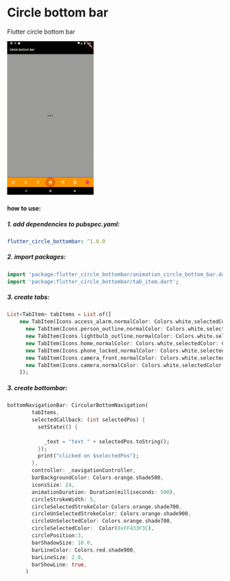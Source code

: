 # Circle bottom bar

Flutter circle bottom bar

<img  src="https://github.com/mehrtarh/flutter_circle_bottom_bar/blob/master/circle_bottom_bar.gif?raw=true" width=40% height=40% />

#### how to use:

##### 1. add dependencies to pubspec.yaml:

```yaml
flutter_circle_bottombar: ^1.0.0
```
##### 2. import packages:

```dart
import 'package:flutter_circle_bottombar/animation_circle_bottom_bar.dart';
import 'package:flutter_circle_bottombar/tab_item.dart';
```

##### 3. create tabs:
```dart
List<TabItem> tabItems = List.of([
    new TabItem(Icons.access_alarm,normalColor: Colors.white,selectedColor: Colors.yellowAccent,shadowColor: Colors.yellowAccent),
      new TabItem(Icons.person_outline,normalColor: Colors.white,selectedColor: Colors.deepOrange,shadowColor: Colors.deepOrangeAccent),
      new TabItem(Icons.lightbulb_outline,normalColor: Colors.white,selectedColor: Colors.red,shadowColor: Colors.redAccent),
      new TabItem(Icons.home,normalColor: Colors.white,selectedColor: Color(0xFF433F3C),shadowColor: Colors.yellowAccent),
      new TabItem(Icons.phone_locked,normalColor: Colors.white,selectedColor: Colors.purple,shadowColor: Colors.purpleAccent),
      new TabItem(Icons.camera_front,normalColor: Colors.white,selectedColor: Colors.deepPurple,shadowColor: Colors.deepPurpleAccent),
      new TabItem(Icons.camera,normalColor: Colors.white,selectedColor: Colors.pink,shadowColor: Colors.pinkAccent),
    ]);
```

##### 3. create bottombar:

```dart
bottomNavigationBar: CircularBottomNavigation(
        tabItems,
        selectedCallback: (int selectedPos) {
          setState(() {

            _text = "text " + selectedPos.toString();
          });
          print("clicked on $selectedPos");
        },
        controller: _navigationController,
        barBackgroundColor: Colors.orange.shade500,
        iconsSize: 24,
        animationDuration: Duration(milliseconds: 500),
        circleStrokeWidth: 5,
        circleSelectedStrokeColor:Colors.orange.shade700,
        circleUnSelectedStrokeColor: Colors.orange.shade900,
        circleUnSelectedColor: Colors.orange.shade700,
        circleSelectedColor:  Color(0xFF433F3C),
        circlePosition:3,
        barShadowSize: 10.0,
        barLineColor: Colors.red.shade900,
        barLineSize: 2.0,
        barShowLine: true,
      )
```